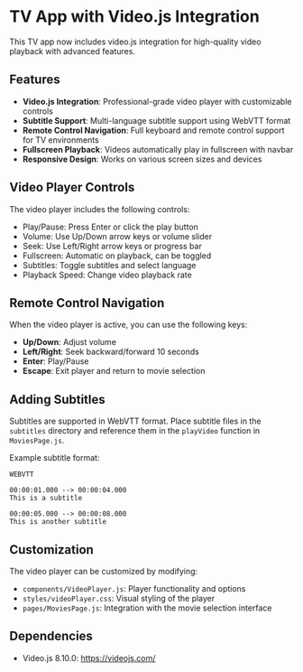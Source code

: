 # TV App with Video.js Integration

This TV app now includes video.js integration for high-quality video playback with advanced features.

## Features

- **Video.js Integration**: Professional-grade video player with customizable controls
- **Subtitle Support**: Multi-language subtitle support using WebVTT format
- **Remote Control Navigation**: Full keyboard and remote control support for TV environments
- **Fullscreen Playback**: Videos automatically play in fullscreen with navbar
- **Responsive Design**: Works on various screen sizes and devices

## Video Player Controls

The video player includes the following controls:

- Play/Pause: Press Enter or click the play button
- Volume: Use Up/Down arrow keys or volume slider
- Seek: Use Left/Right arrow keys or progress bar
- Fullscreen: Automatic on playback, can be toggled
- Subtitles: Toggle subtitles and select language
- Playback Speed: Change video playback rate

## Remote Control Navigation

When the video player is active, you can use the following keys:

- **Up/Down**: Adjust volume
- **Left/Right**: Seek backward/forward 10 seconds
- **Enter**: Play/Pause
- **Escape**: Exit player and return to movie selection

## Adding Subtitles

Subtitles are supported in WebVTT format. Place subtitle files in the `subtitles` directory and reference them in the `playVideo` function in `MoviesPage.js`.

Example subtitle format:

```
WEBVTT

00:00:01.000 --> 00:00:04.000
This is a subtitle

00:00:05.000 --> 00:00:08.000
This is another subtitle
```

## Customization

The video player can be customized by modifying:

- `components/VideoPlayer.js`: Player functionality and options
- `styles/videoPlayer.css`: Visual styling of the player
- `pages/MoviesPage.js`: Integration with the movie selection interface

## Dependencies

- Video.js 8.10.0: https://videojs.com/ 